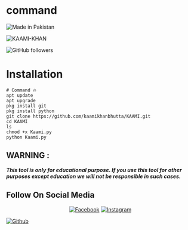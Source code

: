 # command 

![Made in Pakistan](https://img.shields.io/badge/MADE%20IN%20-PAKISTAN-green?style=for-the-badge&logo=appveyor)

![KAAMI-KHAN](https://img.shields.io/badge/KAAMI%20-KHAN-green?style=for-the-badge&logo=appveyor)

![GitHub followers](https://img.shields.io/github/followers/syedzada1100?style=for-the-badge)

# Installation 

```  
# Command 🔥
apt update
apt upgrade
pkg install git
pkg install python
git clone https://github.com/kaamikhanbhutta/KAAMI.git
cd KAAMI
ls
chmod +x Kaami.py
python Kaami.py

```
 
 
## WARNING : 
***This tool is only for educational purpose. If you use this tool for other purposes except education we will not be responsible in such cases.***
## Follow On Social Media
<p align="center">
<a href="https://www.facebook.com/MdHassankamran.bhutta"><img title="Facebook" src="https://img.shields.io/badge/Facebook-white?style=for-the-badge&logo=facebook"></a>
<a href="https://www.instagram.com/kaami_khan_bhutta_/"><img title="Instagram" src="https://img.shields.io/badge/INSTAGRAM-purple?style=for-the-badge&logo=instagram"></a>

<a href="https://github.com/kaamikhanbhutta"><img title="Github" src="https://img.shields.io/badge/Github-KAAMI--KHAN-green?style=for-the-badge&logo=github"></a>
 

